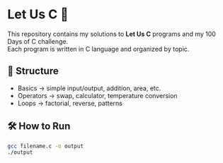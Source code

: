 
# Let Us C 🚀

This repository contains my solutions to **Let Us C** programs and my 100 Days of C challenge.  
Each program is written in C language and organized by topic.

## 📂 Structure
- Basics → simple input/output, addition, area, etc.
- Operators → swap, calculator, temperature conversion
- Loops → factorial, reverse, patterns

## 🛠 How to Run
```bash
gcc filename.c -o output
./output
